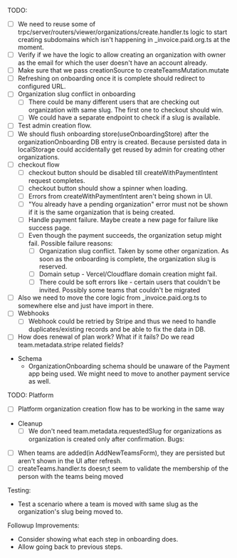 TODO:
- [ ] We need to reuse some of trpc/server/routers/viewer/organizations/create.handler.ts logic to start creating subdomains which isn't happening in _invoice.paid.org.ts at the moment.
- [ ] Verify if we have the logic to allow creating an organization with owner as the email for which the user doesn't have an account already.
- [ ] Make sure that we pass creationSource to createTeamsMutation.mutate
- [ ] Refreshing on onboarding once it is complete should redirect to configured URL.
- [ ] Organization slug conflict in onboarding
     - [ ] There could be many different users that are checking out organization with same slug. The first one to checkout should win.
     - [ ] We could have a separate endpoint to check if a slug is available.
- [ ] Test admin creation flow.
- [ ] We should flush onboarding store(useOnboardingStore) after the organizationOnboarding DB entry is created. Because persisted data in localStorage could accidentally get reused by admin for creating other organizations.
- [ ] checkout flow 
     - [ ] checkout button should be disabled till createWithPaymentIntent request completes.
     - [ ] checkout button should show a spinner when loading.
     - [ ] Errors from createWithPaymentIntent aren't being shown in UI.
     - [ ] "You already have a pending organization" error must not be shown if it is the same organization that is being created.
     - [ ] Handle payment failure. Maybe create a new page for failure like success page.
     - [ ] Even though the payment succeeds, the organization setup might fail. Possible failure reasons:
          - [ ] Organization slug conflict. Taken by some other organization. As soon as the onboarding is complete, the organization slug is reserved.
          - [ ] Domain setup - Vercel/Cloudflare domain creation might fail.
          - [ ] There could be soft errors like - certain users that couldn't be invited. Possibly some teams that couldn't be migrated
- [ ] Also we need to move the core logic from _invoice.paid.org.ts to somewhere else and just have import in there.
- [ ] Webhooks
     - [ ] Webhook could be retried by Stripe and thus we need to handle duplicates/existing records and be able to fix the data in DB.
- [ ] How does renewal of plan work? What if it fails? Do we read team.metadata.stripe related fields?
- Schema
     - OrganizationOnboarding schema should be unaware of the Payment app being used. We might need to move to another payment service as well.
     
TODO: Platform
- [ ] Platform organization creation flow has to be working in the same way

- Cleanup
     - [ ] We don't need team.metadata.requestedSlug for organizations as organization is created only after confirmation.
Bugs:
- [ ] When teams are added(in AddNewTeamsForm), they are persisted but aren't shown in the UI after refresh.
- [ ] createTeams.handler.ts doesn;t seem to validate the membership of the person with the teams being moved

Testing:
- Test a scenario where a team is moved with same slug as the organization's slug being moved to.


Followup Improvements:
 - Consider showing what each step in onboarding does.
 - Allow going back to previous steps.